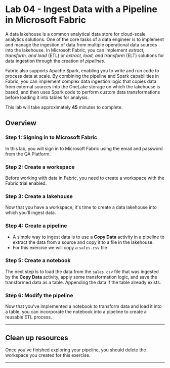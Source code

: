 # Lab 04 - Ingest Data with a Pipeline in Microsoft Fabric

A data lakehouse is a common analytical data store for cloud-scale analytics solutions. One of the core tasks of a data engineer is to implement and manage the ingestion of data from multiple operational data sources into the lakehouse. In Microsoft Fabric, you can implement *extract, transform, and load* (ETL) or *extract, load, and transform* (ELT) solutions for data ingestion through the creation of *pipelines*.

Fabric also supports Apache Spark, enabling you to write and run code to process data at scale. By combining the pipeline and Spark capabilities in Fabric, you can implement complex data ingestion logic that copies data from external sources into the OneLake storage on which the lakehouse is based, and then uses Spark code to perform custom data transformations before loading it into tables for analysis.

This lab will take approximately **45** minutes to complete.

## Overview

### Step 1: Signing in to Microsoft Fabric

In this lab, you will sign in to Microsoft Fabric using the email and password from the QA Platform.

### Step 2: Create a workspace

Before working with data in Fabric, you need to create a workspace with the Fabric trial enabled.

### Step 3: Create a lakehouse

Now that you have a workspace, it's time to create a data lakehouse into which you'll ingest data.

### Step 4: Create a pipeline

- A simple way to ingest data is to use a **Copy Data** activity in a pipeline to extract the data from a source and copy it to a file in the lakehouse.
- For this exercise we will copy a `sales.csv` file

### Step 5: Create a notebook

The next step is to load the data from the `sales.csv` file that was ingested by the **Copy Data** activity, apply some transformation logic, and save the transformed data as a table. Appending the data if the table already exists.

### Step 6: Modify the pipeline

Now that you've implemented a notebook to transform data and load it into a table, you can incorporate the notebook into a pipeline to create a reusable ETL process.

---

## Clean up resources

Once you've finished exploring your pipeline, you should delete the workspace you created for this exercise.

---
